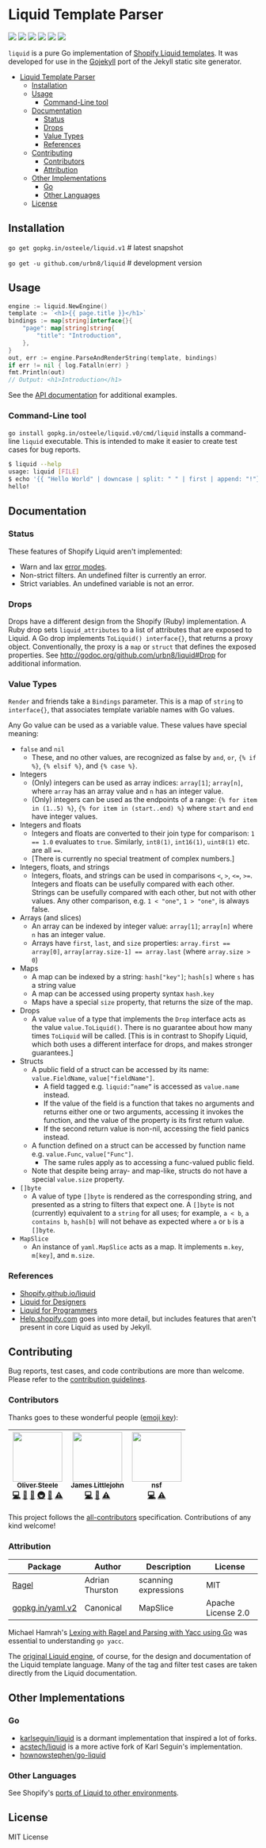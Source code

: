 # Liquid Template Parser

 [![][travis-svg]][travis-url]
 [![][appveyor-svg]][appveyor-url]
 [![][coveralls-svg]][coveralls-url]
 [![][go-report-card-svg]][go-report-card-url]
 [![][godoc-svg]][godoc-url]
 [![][license-svg]][license-url]

`liquid` is a pure Go implementation of [Shopify Liquid templates](https://shopify.github.io/liquid).
It was developed for use in the [Gojekyll](https://github.com/urbn8/gojekyll) port of the Jekyll static site generator.

<!-- TOC -->

- [Liquid Template Parser](#liquid-template-parser)
  - [Installation](#installation)
  - [Usage](#usage)
    - [Command-Line tool](#command-line-tool)
  - [Documentation](#documentation)
    - [Status](#status)
    - [Drops](#drops)
    - [Value Types](#value-types)
    - [References](#references)
  - [Contributing](#contributing)
    - [Contributors](#contributors)
    - [Attribution](#attribution)
  - [Other Implementations](#other-implementations)
    - [Go](#go)
    - [Other Languages](#other-languages)
  - [License](#license)

<!-- /TOC -->

## Installation

`go get gopkg.in/osteele/liquid.v1` # latest snapshot

`go get -u github.com/urbn8/liquid` # development version

## Usage

```go
engine := liquid.NewEngine()
template := `<h1>{{ page.title }}</h1>`
bindings := map[string]interface{}{
    "page": map[string]string{
        "title": "Introduction",
    },
}
out, err := engine.ParseAndRenderString(template, bindings)
if err != nil { log.Fatalln(err) }
fmt.Println(out)
// Output: <h1>Introduction</h1>
```

See the [API documentation][godoc-url] for additional examples.

### Command-Line tool

`go install gopkg.in/osteele/liquid.v0/cmd/liquid` installs a command-line `liquid` executable.
This is intended to make it easier to create test cases for bug reports.

```bash
$ liquid --help
usage: liquid [FILE]
$ echo '{{ "Hello World" | downcase | split: " " | first | append: "!"}}' | liquid
hello!
```

## Documentation

### Status

These features of Shopify Liquid aren't implemented:

- Warn and lax [error modes](https://github.com/shopify/liquid#error-modes).
- Non-strict filters. An undefined filter is currently an error.
- Strict variables. An undefined variable is not an error.

### Drops

Drops have a different design from the Shopify (Ruby) implementation.
A Ruby drop sets `liquid_attributes` to a list of attributes that are exposed to Liquid.
A Go drop implements `ToLiquid() interface{}`, that returns a proxy object.
Conventionally, the proxy is a `map` or `struct` that defines the exposed properties.
See <http://godoc.org/github.com/urbn8/liquid#Drop> for additional information.

### Value Types

`Render` and friends take a `Bindings` parameter. This is a map of `string` to `interface{}`, that associates template variable names with Go values.

Any Go value can be used as a variable value. These values have special meaning:

- `false` and `nil`
  - These, and no other values, are recognized as false by `and`, `or`, `{% if %}`, `{% elsif %}`, and `{% case %}`.
- Integers
  - (Only) integers can be used as array indices: `array[1]`; `array[n]`, where `array` has an array value and `n` has an integer value.
  - (Only) integers can be used as the endpoints of a range: `{% for item in (1..5) %}`, `{% for item in (start..end) %}` where `start` and `end` have integer values.
- Integers and floats
  - Integers and floats are converted to their join type for comparison: `1 == 1.0` evaluates to `true`.  Similarly, `int8(1)`, `int16(1)`, `uint8(1)` etc. are all `==`.
  - [There is currently no special treatment of complex numbers.]
- Integers, floats, and strings
  - Integers, floats, and strings can be used in comparisons `<`, `>`, `<=`, `>=`. Integers and floats can be usefully compared with each other. Strings can be usefully compared with each other, but not with other values. Any other comparison, e.g. `1 < "one"`, `1 > "one"`, is always false.
- Arrays (and slices)
  - An array can be indexed by integer value: `array[1]`; `array[n]` where `n` has an integer value.
  - Arrays have `first`, `last`, and `size` properties: `array.first == array[0]`, `array[array.size-1] == array.last` (where `array.size > 0`)
- Maps
  - A map can be indexed by a string: `hash["key"]`; `hash[s]` where `s` has a string value
  - A map can be accessed using property syntax `hash.key`
  - Maps have a special `size` property, that returns the size of the map.
- Drops
  - A value `value` of a type that implements the `Drop` interface acts as the value `value.ToLiquid()`. There is no guarantee about how many times `ToLiquid` will be called. [This is in contrast to Shopify Liquid, which both uses a different interface for drops, and makes stronger guarantees.]
- Structs
  - A public field of a struct can be accessed by its name: `value.FieldName`, `value["fieldName"]`.
    - A field tagged e.g. `liquid:”name”` is accessed as `value.name` instead.
    - If the value of the field is a function that takes no arguments and returns either one or two arguments, accessing it invokes the function, and the value of the property is its first return value.
    - If the second return value is non-nil, accessing the field panics instead.
  - A function defined on a struct can be accessed by function name e.g. `value.Func`, `value["Func"]`.
    - The same rules apply as to accessing a func-valued public field.
  - Note that despite being array- and map-like, structs do not have a special `value.size` property.
- `[]byte`
  - A value of type `[]byte` is rendered as the corresponding string, and presented as a string to filters that expect one. A `[]byte` is not (currently) equivalent to a `string` for all uses; for example, `a < b`, `a contains b`, `hash[b]` will not behave as expected where `a` or `b` is a `[]byte`.
- `MapSlice`
  - An instance of `yaml.MapSlice` acts as a map. It implements `m.key`, `m[key]`, and `m.size`.

### References

* [Shopify.github.io/liquid](https://shopify.github.io/liquid)
* [Liquid for Designers](https://github.com/Shopify/liquid/wiki/Liquid-for-Designers)
* [Liquid for Programmers](https://github.com/Shopify/liquid/wiki/Liquid-for-Programmers)
* [Help.shopify.com](https://help.shopify.com/themes/liquid) goes into more detail, but includes features that aren't present in core Liquid as used by Jekyll.

## Contributing

Bug reports, test cases, and code contributions are more than welcome.
Please refer to the [contribution guidelines](./CONTRIBUTING.md).

### Contributors

Thanks goes to these wonderful people ([emoji key](https://github.com/kentcdodds/all-contributors#emoji-key)):

<!-- ALL-CONTRIBUTORS-LIST:START - Do not remove or modify this section -->
<!-- prettier-ignore -->
| [<img src="https://avatars2.githubusercontent.com/u/674?v=4" width="100px;"/><br /><sub><b>Oliver Steele</b></sub>](https://osteele.com/)<br />[💻](https://github.com/urbn8/liquid/commits?author=osteele "Code") [📖](https://github.com/urbn8/liquid/commits?author=osteele "Documentation") [🤔](#ideas-osteele "Ideas, Planning, & Feedback") [🚇](#infra-osteele "Infrastructure (Hosting, Build-Tools, etc)") [👀](#review-osteele "Reviewed Pull Requests") [⚠️](https://github.com/urbn8/liquid/commits?author=osteele "Tests") | [<img src="https://avatars0.githubusercontent.com/u/973593?v=4" width="100px;"/><br /><sub><b>James Littlejohn</b></sub>](https://github.com/thessem)<br />[💻](https://github.com/urbn8/liquid/commits?author=thessem "Code") [📖](https://github.com/urbn8/liquid/commits?author=thessem "Documentation") [⚠️](https://github.com/urbn8/liquid/commits?author=thessem "Tests") | [<img src="https://avatars2.githubusercontent.com/u/12567?v=4" width="100px;"/><br /><sub><b>nsf</b></sub>](http://nosmileface.ru)<br />[💻](https://github.com/urbn8/liquid/commits?author=nsf "Code") [⚠️](https://github.com/urbn8/liquid/commits?author=nsf "Tests") |
| :---: | :---: | :---: |
<!-- ALL-CONTRIBUTORS-LIST:END -->

This project follows the [all-contributors](https://github.com/kentcdodds/all-contributors) specification. Contributions of any kind welcome!

### Attribution

| Package                                             | Author          | Description          | License            |
|-----------------------------------------------------|-----------------|----------------------|--------------------|
| [Ragel](http://www.colm.net/open-source/ragel/)     | Adrian Thurston | scanning expressions | MIT                |
| [gopkg.in/yaml.v2](https://github.com/go-yaml/yaml) | Canonical       | MapSlice             | Apache License 2.0 |

Michael Hamrah's [Lexing with Ragel and Parsing with Yacc using Go](https://medium.com/@mhamrah/lexing-with-ragel-and-parsing-with-yacc-using-go-81e50475f88f) was essential to understanding `go yacc`.

The [original Liquid engine](https://shopify.github.io/liquid), of course, for the design and documentation of the Liquid template language. Many of the tag and filter test cases are taken directly from the Liquid documentation.

## Other Implementations

### Go

* [karlseguin/liquid](https://github.com/karlseguin/liquid) is a dormant implementation that inspired a lot of forks.
* [acstech/liquid](https://github.com/acstech/liquid) is a more active fork of Karl Seguin's implementation.
* [hownowstephen/go-liquid](https://github.com/hownowstephen/go-liquid)

### Other Languages

 See Shopify's [ports of Liquid to other environments](https://github.com/Shopify/liquid/wiki/Ports-of-Liquid-to-other-environments).

## License

MIT License

[coveralls-url]: https://coveralls.io/r/osteele/liquid?branch=master
[coveralls-svg]: https://img.shields.io/coveralls/osteele/liquid.svg?branch=master

[godoc-url]: https://godoc.org/github.com/urbn8/liquid
[godoc-svg]: https://godoc.org/github.com/urbn8/liquid?status.svg

[license-url]: https://github.com/urbn8/liquid/blob/master/LICENSE
[license-svg]: https://img.shields.io/badge/license-MIT-blue.svg

[go-report-card-url]: https://goreportcard.com/report/github.com/urbn8/liquid
[go-report-card-svg]: https://goreportcard.com/badge/github.com/urbn8/liquid

[travis-url]: https://travis-ci.org/osteele/liquid
[travis-svg]: https://img.shields.io/travis/osteele/liquid.svg?branch=master

[appveyor-url]: https://ci.appveyor.com/project/osteele/liquid
[appveyor-svg]: https://ci.appveyor.com/api/projects/status/76tnj36879n671jx?svg=true
